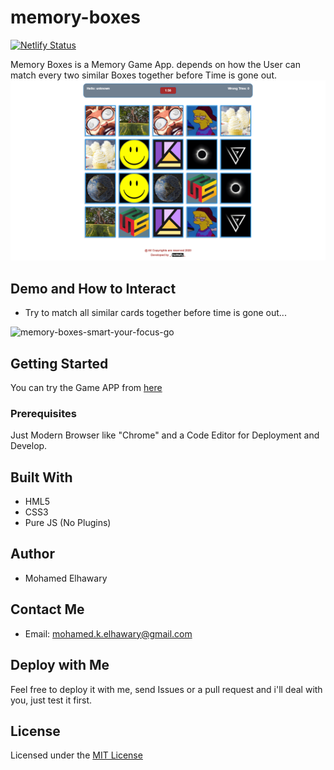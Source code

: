 # memory-boxes  
[![Netlify Status](https://api.netlify.com/api/v1/badges/86d83fec-0c14-40de-8dd4-d62e12a770fc/deploy-status)](https://app.netlify.com/sites/memoryboxes/deploys)  

Memory Boxes is a Memory Game App. depends on how the User can match every two similar Boxes together before Time is gone out.  
![Screenshot](preview_1.png)

## Demo and How to Interact  
* Try to match all similar cards together before time is gone out...  

![memory-boxes-smart-your-focus-go](https://user-images.githubusercontent.com/69651552/93798138-7ab35880-fc3d-11ea-9624-adddb599ab93.gif)  

## Getting Started

You can try the Game APP from [here](https://mohamed-elhawary.github.io/memory-boxes/)

### Prerequisites

Just Modern Browser like "Chrome" and a Code Editor for Deployment and Develop.

## Built With

* HML5
* CSS3
* Pure JS (No Plugins)


## Author

* Mohamed Elhawary  

## Contact Me  

* Email: mohamed.k.elhawary@gmail.com

## Deploy with Me

Feel free to deploy it with me, send Issues or a pull request and i'll deal with you, just test it first.

## License

Licensed under the [MIT License](LICENSE)


